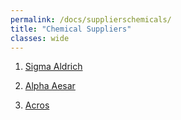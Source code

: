 ```yaml
---
permalink: /docs/supplierschemicals/
title: "Chemical Suppliers"
classes: wide
---
```


1. [Sigma Aldrich](hthttps://www.sigmaaldrich.com/italy.html)

1. [Alpha Aesar](https://www.alfa.com/it/)

1. [Acros](https://www.acros.com/)

